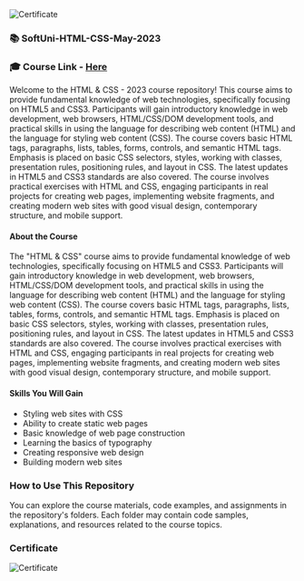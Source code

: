 <img src="https://i.imgur.com/pceIAgN.png" alt="Certificate"/> 
  
### 📚 SoftUni-HTML-CSS-May-2023

### 🎓 Course Link - [Here](https://softuni.bg/trainings/4114/html-and-css-may-2023)

Welcome to the HTML & CSS - 2023 course repository! This course aims to provide fundamental knowledge of web technologies, specifically focusing on HTML5 and CSS3. Participants will gain introductory knowledge in web development, web browsers, HTML/CSS/DOM development tools, and practical skills in using the language for describing web content (HTML) and the language for styling web content (CSS). The course covers basic HTML tags, paragraphs, lists, tables, forms, controls, and semantic HTML tags. Emphasis is placed on basic CSS selectors, styles, working with classes, presentation rules, positioning rules, and layout in CSS. The latest updates in HTML5 and CSS3 standards are also covered. The course involves practical exercises with HTML and CSS, engaging participants in real projects for creating web pages, implementing website fragments, and creating modern web sites with good visual design, contemporary structure, and mobile support.

#### About the Course

The "HTML & CSS" course aims to provide fundamental knowledge of web technologies, specifically focusing on HTML5 and CSS3. Participants will gain introductory knowledge in web development, web browsers, HTML/CSS/DOM development tools, and practical skills in using the language for describing web content (HTML) and the language for styling web content (CSS). The course covers basic HTML tags, paragraphs, lists, tables, forms, controls, and semantic HTML tags. Emphasis is placed on basic CSS selectors, styles, working with classes, presentation rules, positioning rules, and layout in CSS. The latest updates in HTML5 and CSS3 standards are also covered. The course involves practical exercises with HTML and CSS, engaging participants in real projects for creating web pages, implementing website fragments, and creating modern web sites with good visual design, contemporary structure, and mobile support.

#### Skills You Will Gain

- Styling web sites with CSS
- Ability to create static web pages
- Basic knowledge of web page construction
- Learning the basics of typography
- Creating responsive web design
- Building modern web sites

### How to Use This Repository

You can explore the course materials, code examples, and assignments in the repository's folders. Each folder may contain code samples, explanations, and resources related to the course topics.

### Certificate

![Certificate](https://i.imgur.com/pceIAgN.png)
